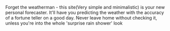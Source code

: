 Forget the weatherman - this site(Very simple and minimalistic) is your new personal forecaster. It'll have you predicting the weather with the accuracy of a fortune teller on a good day. Never leave home without checking it, unless you're into the whole 'surprise rain shower' look
